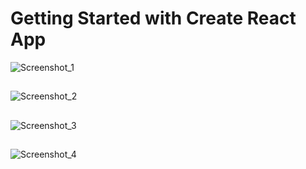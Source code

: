 # Getting Started with Create React App

![Screenshot_1](https://github.com/juanfsouza/React_Project/assets/88254614/d659d506-ae48-4505-97af-bce4907af3f9)

##
![Screenshot_2](https://github.com/juanfsouza/React_Project/assets/88254614/9068a15a-3778-4fd5-93a5-8dbf3bfc4f23)

##
![Screenshot_3](https://github.com/juanfsouza/React_Project/assets/88254614/8ae21ac1-2471-457e-a49e-6636fccfed25)

##

![Screenshot_4](https://github.com/juanfsouza/React_Project/assets/88254614/cb51106f-4a40-4c34-8f05-7fc33eccf100)
